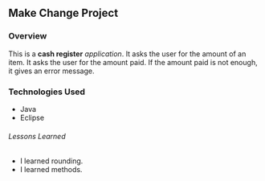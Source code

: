 
## Make Change Project

### Overview

This is a **cash register** *application*.
It asks the user for the amount of an item.
It asks the user for the amount paid.
If the amount paid is not enough, it gives an error message.


### Technologies Used

* Java
* Eclipse

###### Lessons Learned

- I learned rounding.
- I learned methods.

